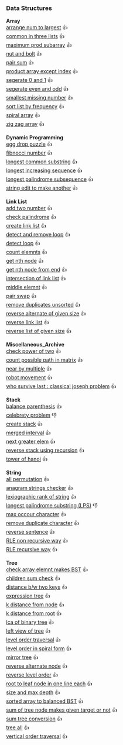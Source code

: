 ### Data Structures
**Array** <br />
[arrange num to largest](https://github.com/ojhaanshu87/data_structures/blob/master/Array_Archive/arrange_num_to_largest.py) :thumbsup: <br />
[common in three lists](https://github.com/ojhaanshu87/data_structures/blob/master/Array_Archive/common_elem_three_array.py
) :thumbsup:  <br />
[maximum prod subarray](https://github.com/ojhaanshu87/data_structures/blob/master/Array_Archive/max_prod_subarray.py) :thumbsup: <br />
[nut and bolt](https://github.com/ojhaanshu87/data_structures/blob/master/Array_Archive/nut_and_bolt.py) :thumbsup: <br />
[pair sum](https://github.com/ojhaanshu87/data_structures/blob/master/Array_Archive/pair_sum.py) :thumbsup: <br />
[product array except index](https://github.com/ojhaanshu87/data_structures/blob/master/Array_Archive/product_array_except_index.py) :thumbsup: <br />
[segerate 0 and 1](https://github.com/ojhaanshu87/data_structures/blob/master/Array_Archive/segerate_0_1_array.py) :thumbsup: <br />
[segerate even and odd](https://github.com/ojhaanshu87/data_structures/blob/master/Array_Archive/segrate_even_odd_array.py) :thumbsup: <br />
[smallest missing number](https://github.com/ojhaanshu87/data_structures/blob/master/Array_Archive/smallest_missing_number.py) :thumbsup: <br />
[sort list by frequency](https://github.com/ojhaanshu87/data_structures/blob/master/Array_Archive/sort_list_by_frequency.py) :thumbsup: <br />
[spiral array](https://github.com/ojhaanshu87/data_structures/blob/master/Array_Archive/spiral_matrix.py) :thumbsup: <br />
[zig zag array](https://github.com/ojhaanshu87/data_structures/blob/master/Array_Archive/zig_zag_array.py) :thumbsup: <br />

**Dynamic Programming** <br />
[egg drop puzzle](https://github.com/ojhaanshu87/data_structures/blob/master/Dynamic_Programming_Archive/egg_drop_puzzle.py) :thumbsup: <br />
[fibnocci number](https://github.com/ojhaanshu87/data_structures/blob/master/Dynamic_Programming_Archive/fibnocci_num.py) :thumbsup: <br />
[longest common substring](https://github.com/ojhaanshu87/data_structures/blob/master/Dynamic_Programming_Archive/longest_common_substring.py) :thumbsup: <br />
[longest increasing sequence](https://github.com/ojhaanshu87/data_structures/blob/master/Dynamic_Programming_Archive/longest_increase_sequence.py) :thumbsup: <br />
[longest palindrome subsequence](https://github.com/ojhaanshu87/data_structures/blob/master/Dynamic_Programming_Archive/longest_palindrome_subseq.py) :thumbsup: <br />
[string edit to make another](https://github.com/ojhaanshu87/data_structures/blob/master/Dynamic_Programming_Archive/string_edit_to_make_another.py) :thumbsup: <br />

**Link List** <br />
[add two number](https://github.com/ojhaanshu87/data_structures/blob/master/LinkList_Archive/add_two_number.py) :thumbsup: <br />
[check palindrome](https://github.com/ojhaanshu87/data_structures/blob/master/LinkList_Archive/check_palindrome.py) :thumbsup: <br />
[create link list](https://github.com/ojhaanshu87/data_structures/blob/master/LinkList_Archive/create_link_list.py) :thumbsup: <br />
[detect and remove loop](https://github.com/ojhaanshu87/data_structures/blob/master/LinkList_Archive/detect_and_remove_loop.py) :thumbsup: <br />
[detect loop](https://github.com/ojhaanshu87/data_structures/blob/master/LinkList_Archive/detect_loop.py) :thumbsup: <br />
[count elemnts](https://github.com/ojhaanshu87/data_structures/blob/master/LinkList_Archive/element_count.py) :thumbsup: <br />
[get nth node](https://github.com/ojhaanshu87/data_structures/blob/master/LinkList_Archive/get_nth_node.py) :thumbsup: <br />
[get nth node from end](https://github.com/ojhaanshu87/data_structures/blob/master/LinkList_Archive/get_nth_node_from_end.py) :thumbsup: <br />
[intersection of link list](https://github.com/ojhaanshu87/data_structures/blob/master/LinkList_Archive/intersection_link_list.py) :thumbsup: <br />
[middle elemnt](https://github.com/ojhaanshu87/data_structures/blob/master/LinkList_Archive/middle_elem.py) :thumbsup: <br />
[pair swap](https://github.com/ojhaanshu87/data_structures/blob/master/LinkList_Archive/pair_swap.py) :thumbsup: <br />
[remove duplicates unsorted](https://github.com/ojhaanshu87/data_structures/blob/master/LinkList_Archive/remove_duplicates_unsorted.py) :thumbsup: <br />
[reverse alternate of given size](https://github.com/ojhaanshu87/data_structures/blob/master/LinkList_Archive/reverse_alt_given_size.py) :thumbsup: <br />
[reverse link list](https://github.com/ojhaanshu87/data_structures/blob/master/LinkList_Archive/reverse_element.py) :thumbsup: <br />
[reverse list of given size](https://github.com/ojhaanshu87/data_structures/blob/master/LinkList_Archive/reverse_list_give_size.py) :thumbsup: <br />

**Miscellaneous_Archive** <br />
[check power of two](https://github.com/ojhaanshu87/data_structures/blob/master/Miscellaneous_Archive/check_num_is_power_of_two.py) :thumbsup: <br />
[count possible path in matrix](https://github.com/ojhaanshu87/data_structures/blob/master/Miscellaneous_Archive/count_possible_path_matrix.py) :thumbsup: <br />
[near by multiple](https://github.com/ojhaanshu87/data_structures/blob/master/Miscellaneous_Archive/near_by_multiple.py) :thumbsup: <br />
[robot movement](https://github.com/ojhaanshu87/data_structures/blob/master/Miscellaneous_Archive/robot_puzzle.py) :thumbsup: <br />
[who survive last : classical joseph problem](https://github.com/ojhaanshu87/data_structures/blob/master/Miscellaneous_Archive/joseph_problem.py) :thumbsup: <br />


**Stack** <br />
[balance parenthesis](https://github.com/ojhaanshu87/data_structures/blob/master/Stack_Archive/balance_parenthesis.py) :thumbsup: <br />
[celebrety problem](https://github.com/ojhaanshu87/data_structures/blob/master/Stack_Archive/celebrety_problem.py) :-1: <br />
[create stack](https://github.com/ojhaanshu87/data_structures/blob/master/Stack_Archive/create_stack.py) :thumbsup: <br />
[merged interval](https://github.com/ojhaanshu87/data_structures/blob/master/Stack_Archive/merged_interval.py) :thumbsup: <br />
[next greater elem](https://github.com/ojhaanshu87/data_structures/blob/master/Stack_Archive/next_greater_elem.py) :thumbsup: <br />
[reverse stack using recursion](https://github.com/ojhaanshu87/data_structures/blob/master/Stack_Archive/reve_stack_recursion.py) :thumbsup: <br />
[tower of hanoi](https://github.com/ojhaanshu87/data_structures/blob/master/Stack_Archive/tower_of_hanoi.py) :thumbsup: <br />

**String** <br />
[all permutation](https://github.com/ojhaanshu87/data_structures/blob/master/String_Archive/all_permutation.py) :thumbsup: <br />
[anagram strings checker](https://github.com/ojhaanshu87/data_structures/blob/master/String_Archive/anagram_or_not.py) :thumbsup: <br />
[lexiographic rank of string](https://github.com/ojhaanshu87/data_structures/blob/master/String_Archive/lexiographic_order.py) :thumbsup: <br />
[longest palindrome substring (LPS)](https://github.com/ojhaanshu87/data_structures/blob/master/String_Archive/longest_palindrome_substring.py) :-1: <br />
[max occour character](https://github.com/ojhaanshu87/data_structures/blob/master/String_Archive/max_occour_char.py) :thumbsup: <br />
[remove duplicate character](https://github.com/ojhaanshu87/data_structures/blob/master/String_Archive/remove_duplicate_char.py) :thumbsup: <br />
[reverse sentence](https://github.com/ojhaanshu87/data_structures/blob/master/String_Archive/reverse_sentance.py) :thumbsup: <br />
[RLE non recursive way](https://github.com/ojhaanshu87/data_structures/blob/master/String_Archive/run_length_encode_decode_non_recur.py) :thumbsup: <br />
[RLE recursive way](https://github.com/ojhaanshu87/data_structures/blob/master/String_Archive/run_length_encode_decode_recur.py) :thumbsup: <br />

**Tree** <br />
[check array elemnt makes BST](https://github.com/ojhaanshu87/data_structures/blob/master/Tree_DS/array_elem_check_BST.py) :thumbsup: <br />
[children sum check](https://github.com/ojhaanshu87/data_structures/blob/master/Tree_DS/children_sum_check.py) :thumbsup: <br />
[distance b/w two keys](https://github.com/ojhaanshu87/data_structures/blob/master/Tree_DS/dist_bw_keys.py) :thumbsup: <br />
[expression tree](https://github.com/ojhaanshu87/data_structures/blob/master/Tree_DS/expression_tree.py) :thumbsup: <br />
[k distance from node](https://github.com/ojhaanshu87/data_structures/blob/master/Tree_DS/k_dist_from_given_node.py) :thumbsup: <br />
[k distance from root](https://github.com/ojhaanshu87/data_structures/blob/master/Tree_DS/k_dist_from_root.py) :thumbsup: <br />
[lca of binary tree](https://github.com/ojhaanshu87/data_structures/blob/master/Tree_DS/lca_bintree.py) :thumbsup: <br />
[left view of tree](https://github.com/ojhaanshu87/data_structures/blob/master/Tree_DS/left_view_tree.py) :thumbsup: <br />
[level order traversal](https://github.com/ojhaanshu87/data_structures/blob/master/Tree_DS/level_order.py) :thumbsup: <br />
[level order in spiral form](https://github.com/ojhaanshu87/data_structures/blob/master/Tree_DS/level_order_spiral.py) :thumbsup: <br />
[mirror tree](https://github.com/ojhaanshu87/data_structures/blob/master/Tree_DS/mirror_tree.py) :thumbsup: <br />
[reverse alternate node](https://github.com/ojhaanshu87/data_structures/blob/master/Tree_DS/reverse_alternate_node.py) :thumbsup: <br />
[reverse level order](https://github.com/ojhaanshu87/data_structures/blob/master/Tree_DS/reverse_level_order.py) :thumbsup: <br />
[root to leaf node in one line each](https://github.com/ojhaanshu87/data_structures/blob/master/Tree_DS/root_to_leaf_path.py) :thumbsup: <br />
[size and max depth](https://github.com/ojhaanshu87/data_structures/blob/master/Tree_DS/size_and_max_depth.py) :thumbsup: <br />
[sorted array to balanced BST](https://github.com/ojhaanshu87/data_structures/blob/master/Tree_DS/sorted_array_to_balnced_bst.py) :thumbsup: <br />
[sum of tree node makes given target or not](https://github.com/ojhaanshu87/data_structures/blob/master/Tree_DS/sum_to_given_num_check.py) :thumbsup: <br />
[sum tree conversion](https://github.com/ojhaanshu87/data_structures/blob/master/Tree_DS/sum_tree_convert.py) :thumbsup: <br />
[tree all](https://github.com/ojhaanshu87/data_structures/blob/master/Tree_DS/tree_all.py) :thumbsup: <br />
[vertical order traversal](https://github.com/ojhaanshu87/data_structures/blob/master/Tree_DS/vertical_order_traversal.py) :thumbsup: <br />


